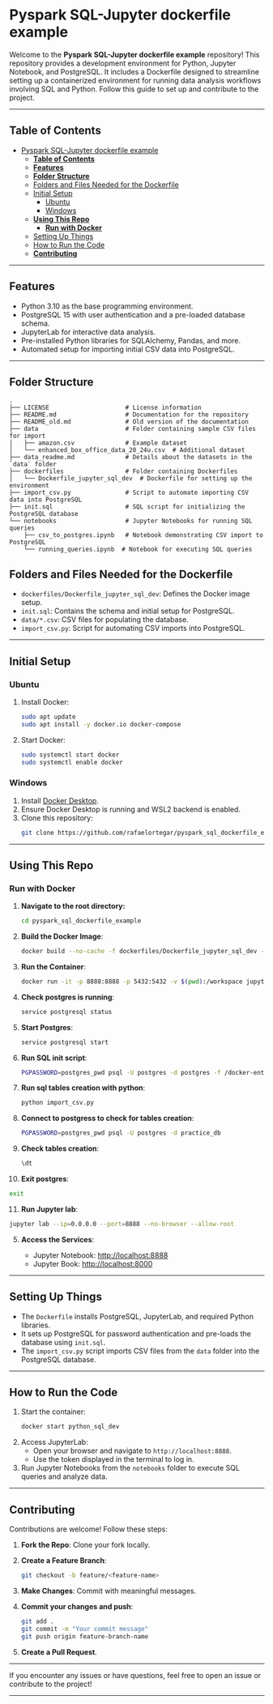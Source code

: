 # Pyspark SQL-Jupyter dockerfile example

Welcome to the **Pyspark SQL-Jupyter dockerfile example** repository! This repository provides a development environment for Python, Jupyter Notebook, and PostgreSQL. It includes a Dockerfile designed to streamline setting up a containerized environment for running data analysis workflows involving SQL and Python. Follow this guide to set up and contribute to the project.

---

## **Table of Contents**

- [Pyspark SQL-Jupyter dockerfile example](#pyspark-sql-jupyter-dockerfile-example)
  - [**Table of Contents**](#table-of-contents)
  - [**Features**](#features)
  - [**Folder Structure**](#folder-structure)
  - [Folders and Files Needed for the Dockerfile](#folders-and-files-needed-for-the-dockerfile)
  - [Initial Setup](#initial-setup)
    - [Ubuntu](#ubuntu)
    - [Windows](#windows)
  - [**Using This Repo**](#using-this-repo)
    - [**Run with Docker**](#run-with-docker)
  - [Setting Up Things](#setting-up-things)
  - [How to Run the Code](#how-to-run-the-code)
  - [**Contributing**](#contributing)

---

## **Features**

- Python 3.10 as the base programming environment.
- PostgreSQL 15 with user authentication and a pre-loaded database schema.
- JupyterLab for interactive data analysis.
- Pre-installed Python libraries for SQLAlchemy, Pandas, and more.
- Automated setup for importing initial CSV data into PostgreSQL.

---

## **Folder Structure**

```plaintext
.
├── LICENSE                     # License information
├── README.md                   # Documentation for the repository
├── README_old.md               # Old version of the documentation
├── data                        # Folder containing sample CSV files for import
│   ├── amazon.csv              # Example dataset
│   └── enhanced_box_office_data_20_24u.csv  # Additional dataset
├── data_readme.md              # Details about the datasets in the `data` folder
├── dockerfiles                 # Folder containing Dockerfiles
│   └── Dockerfile_jupyter_sql_dev  # Dockerfile for setting up the environment
├── import_csv.py               # Script to automate importing CSV data into PostgreSQL
├── init.sql                    # SQL script for initializing the PostgreSQL database
└── notebooks                   # Jupyter Notebooks for running SQL queries
    ├── csv_to_postgres.ipynb   # Notebook demonstrating CSV import to PostgreSQL
    └── running_queries.ipynb  # Notebook for executing SQL queries
```

## Folders and Files Needed for the Dockerfile

- `dockerfiles/Dockerfile_jupyter_sql_dev`: Defines the Docker image setup.
- `init.sql`: Contains the schema and initial setup for PostgreSQL.
- `data/*.csv`: CSV files for populating the database.
- `import_csv.py`: Script for automating CSV imports into PostgreSQL.

---

## Initial Setup

### Ubuntu

1. Install Docker:
   ```bash
   sudo apt update
   sudo apt install -y docker.io docker-compose
   ```
2. Start Docker:
   ```bash
   sudo systemctl start docker
   sudo systemctl enable docker
   ```

### Windows

1. Install [Docker Desktop](https://www.docker.com/products/docker-desktop/).
2. Ensure Docker Desktop is running and WSL2 backend is enabled.
3. Clone this repository:
   ```bash
   git clone https://github.com/rafaelortegar/pyspark_sql_dockerfile_example.git
   ```

---

## **Using This Repo**

### **Run with Docker**

1. **Navigate to the root directory:**
   ```bash
   cd pyspark_sql_dockerfile_example
   ```

2. **Build the Docker Image**:

   ```bash
   docker build --no-cache -f dockerfiles/Dockerfile_jupyter_sql_dev -t jupyter_sql_pyspark .
   ```
3. **Run the Container**:

   ```bash
   docker run -it -p 8888:8888 -p 5432:5432 -v $(pwd):/workspace jupyter_sql_pyspark /bin/bash
   ```

4. **Check postgres is running**:

   ```bash
   service postgresql status
   ```

5. **Start Postgres**:

   ```bash
   service postgresql start
   ```

6. **Run SQL init script**:

   ```bash
   PGPASSWORD=postgres_pwd psql -U postgres -d postgres -f /docker-entrypoint-initdb.d/init.sql
   ```

7. **Run sql tables creation with python**:

   ```bash
   python import_csv.py
   ```

8. **Connect to postgress to check for tables creation**:

   ```bash
   PGPASSWORD=postgres_pwd psql -U postgres -d practice_db
   ```

9. **Check tables creation**:

   ```bash
   \dt
   ```

10. **Exit postgres**:

   ```bash
   exit
   ```

11. **Run Jupyter lab**:

   ```bash
   jupyter lab --ip=0.0.0.0 --port=8888 --no-browser --allow-root
   ```

5. **Access the Services**:

   - Jupyter Notebook: [http://localhost:8888](http://localhost:8888)
   - Jupyter Book: [http://localhost:8000](http://localhost:8000)


---

## Setting Up Things

- The `Dockerfile` installs PostgreSQL, JupyterLab, and required Python libraries.
- It sets up PostgreSQL for password authentication and pre-loads the database using `init.sql`.
- The `import_csv.py` script imports CSV files from the `data` folder into the PostgreSQL database.

---

## How to Run the Code

1. Start the container:
   ```bash
   docker start python_sql_dev
   ```
2. Access JupyterLab:
   - Open your browser and navigate to `http://localhost:8888`.
   - Use the token displayed in the terminal to log in.
3. Run Jupyter Notebooks from the `notebooks` folder to execute SQL queries and analyze data.

---

## **Contributing**

Contributions are welcome! Follow these steps:

1. **Fork the Repo**: Clone your fork locally.

2. **Create a Feature Branch**:

   ```bash
   git checkout -b feature/<feature-name>
   ```

3. **Make Changes**: Commit with meaningful messages.

4. **Commit your changes and push**:

   ```bash
   git add .
   git commit -m "Your commit message"
   git push origin feature-branch-name
   ```

5. **Create a Pull Request**.

---

If you encounter any issues or have questions, feel free to open an issue or contribute to the project!

<!-- # Actual commands:

docker build --no-cache -f dockerfiles/Dockerfile_jupyter_sql_dev -t jupyter_sql_pyspark .

docker run -it -p 8888:8888 -p 5432:5432 -v $(pwd):/workspace jupyter_sql_pyspark /bin/bash

service postgresql status
service postgresql start

PGPASSWORD=postgres_pwd psql -U postgres -d postgres -f /docker-entrypoint-initdb.d/init.sql

python import_csv.py

PGPASSWORD=postgres_pwd psql -U postgres -d practice_db

\dt

exit

jupyter lab --ip=0.0.0.0 --port=8888 --no-browser --allow-root -->

---

<!-- PGPASSWORD=postgres_pwd psql -U postgres

psql -U postgres -d practice_db -h localhost

psql -U postgres

Password for user postgres: postgres_pwd

postgres=# CREATE TABLE users (
    id SERIAL PRIMARY KEY,
    name VARCHAR(50),
    email VARCHAR(100)
);
CREATE TABLE
postgres=# \dt
         List of relations
 Schema | Name  | Type  |  Owner
--------+-------+-------+----------
 public | users | table | postgres
(1 row)

postgres=# INSERT INTO users (name, email) VALUES ('Alice', 'alice@example.com');
INSERT INTO users (name, email) VALUES ('Bob', 'bob@example.com');
INSERT 0 1
INSERT 0 1
postgres=# SELECT * FROM users;
 id | name  |       email
----+-------+-------------------
  1 | Alice | alice@example.com
  2 | Bob   | bob@example.com
(2 rows)

postgres=#

\q

jupyter notebook --ip=0.0.0.0 --port=8888 --no-browser --allow-root
jupyter lab --ip=0.0.0.0 --port=8888 --no-browser --allow-root

oot@a1d2a1ddd942:/workspace# service postgresql status
15/main (port 5432): online
root@a1d2a1ddd942:/workspace# PGPASSWORD=postgres_pwd psql -U postgres
psql (15.10 (Debian 15.10-0+deb12u1))
Type "help" for help.

postgres=# \l
                                             List of databases
   Name    |  Owner   | Encoding | Collate |  Ctype  | ICU Locale | Locale Provider |   Acces
s privileges
-----------+----------+----------+---------+---------+------------+-----------------+--------
---------------------------------------------------------------------------------------------

 postgres  | postgres | UTF8     | C.UTF-8 | C.UTF-8 |            | libc            |
 template0 | postgres | UTF8     | C.UTF-8 | C.UTF-8 |            | libc            | =c/post
gres          +
           |          |          |         |         |            |                 | postgre
s=CTc/postgres
 template1 | postgres | UTF8     | C.UTF-8 | C.UTF-8 |            | libc            | =c/post
gres          +
           |          |          |         |         |            |                 | postgre
s=CTc/postgres
(3 rows)

postgres=# CREATE DATABASE practice_db;
CREATE DATABASE
postgres=# \q
root@a1d2a1ddd942:/workspace#

PGPASSWORD=postgres_pwd psql -U postgres -d postgres -f /docker-entrypoint-initdb.d/init.sql

python import_csv.py -->
